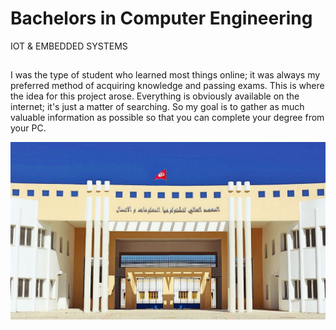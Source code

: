 # Bachelors in Computer Engineering
 IOT & EMBEDDED SYSTEMS

## 
I was the type of student who learned most things online; it was always my preferred method of acquiring knowledge and passing exams. This is where the idea for this project arose. Everything is obviously available on the internet; it's just a matter of searching. So my goal is to gather as much valuable information as possible so that you can complete your degree from your PC. 

![Photo of Mountain](images/ISTIC-BC.png)